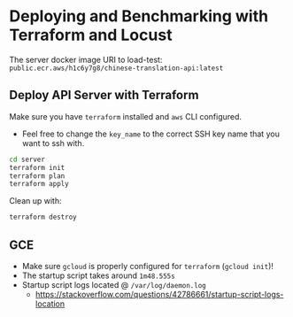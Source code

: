 # Deploying and Benchmarking with Terraform and Locust

The server docker image URI to load-test: `public.ecr.aws/h1c6y7g8/chinese-translation-api:latest`

## Deploy API Server with Terraform

Make sure you have `terraform` installed and `aws` CLI configured.

- Feel free to change the `key_name` to the correct SSH key name that you want to ssh with.

```bash
cd server
terraform init
terraform plan
terraform apply
```

Clean up with:

```bash
terraform destroy
```

## GCE

- Make sure `gcloud` is properly configured for `terraform` (`gcloud init`)!
- The startup script takes around `1m48.555s`
- Startup script logs located @ `/var/log/daemon.log`
  - https://stackoverflow.com/questions/42786661/startup-script-logs-location
